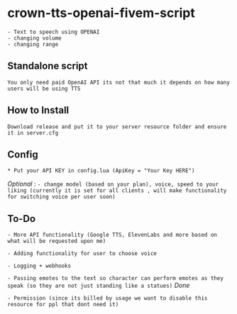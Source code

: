 # crown-tts-openai-fivem-script
```Script that will OpenAI API for text to speech. Mainly made for speech impeded users so they could basically talk.
- Text to speech using OPENAI
- changing volume
- changing range
  ```

## Standalone script
```You only need paid OpenAI API its not that much it depends on how many users will be using TTS```


## How to Install
```Download release and put it to your server resource folder and ensure it in server.cfg```


## Config
```* Put your API KEY in config.lua (ApiKey = "Your Key HERE") ```

*Optional* :
```- change model (based on your plan), voice, speed to your liking (currently it is set for all clients , will make functionality for switching voice per user soon)```

## To-Do
```- More API functionality (Google TTS, ElevenLabs and more based on what will be requested upon me)```

```- Adding functionality for user to choose voice```

```- Logging + webhooks```

```- Passing emotes to the text so character can perform emotes as they speak (so they are not just standing like a statues)```  *Done*

``` - Permission (since its billed by usage we want to disable this resource for ppl that dont need it) ```
